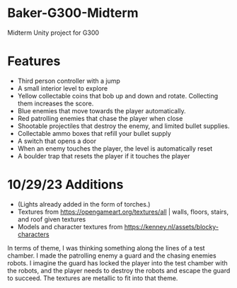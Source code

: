 # Baker-G300-Midterm
Midterm Unity project for G300


# Features

* Third person controller with a jump
* A small interior level to explore
* Yellow collectable coins that bob up and down and rotate. Collecting them increases the score.
* Blue enemies that move towards the player automatically.
* Red patrolling enemies that chase the player when close
* Shootable projectiles that destroy the enemy, and limited bullet supplies.
* Collectable ammo boxes that refill your bullet supply
* A switch that opens a door
* When an enemy touches the player, the level is automatically reset
* A boulder trap that resets the player if it touches the player

# 10/29/23 Additions
* (Lights already added in the form of torches.)
* Textures from https://opengameart.org/textures/all | walls, floors, stairs, and roof given textures
* Models and character textures from https://kenney.nl/assets/blocky-characters

In terms of theme, I was thinking something along the lines of a test chamber. I made the patrolling enemy a guard and the chasing enemies robots. I imagine the guard has locked the player into the test chamber with the robots, and the player needs to destroy the robots and escape the guard to succeed. The textures are metallic to fit into that theme.

